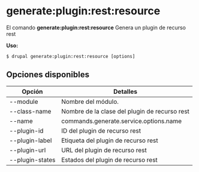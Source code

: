 # generate:plugin:rest:resource
El comando **generate:plugin:rest:resource** Genera un plugin de recurso rest

**Uso:**
```
$ drupal generate:plugin:rest:resource [options] 
```

## Opciones disponibles
Opción | Detalles
-------|-------------
--module | Nombre del módulo.
--class-name | Nombre de la clase del plugin de recurso rest
--name | commands.generate.service.options.name
--plugin-id | ID del plugin de recurso rest
--plugin-label | Etiqueta del plugin de recurso rest
--plugin-url | URL del plugin de recurso rest
--plugin-states | Estados del plugin de recurso rest
